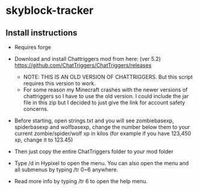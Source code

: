 # skyblock-tracker

## Install instructions

 * Requires forge

 * Download and install Chattriggers mod from here: (ver 5.2)
https://github.com/ChatTriggers/ChatTriggers/releases

   - NOTE: THIS IS AN OLD VERSION OF CHATTRIGGERS. But this script requires this version to work.
   - For some reason my Minecraft crashes with the newer versions of chattriggers so I have to use the old version.
I could include the jar file in this zip but I decided to just give the link for account safety concerns.

 * Before starting, open strings.txt and you will see zombiebasexp, spiderbasexp and wolfbasexp, change the number below them to your current zombie/spider/wolf xp in kilos (for example if you have 123,450 xp, change it to 123.45)

 * Then just copy the entire ChatTriggers folder to your mod folder

 * Type /d in Hypixel to open the menu. You can also open the menu and all submenus by typing /tr 0~6 anywhere.

 * Read more info by typing /tr 6 to open the help menu.
